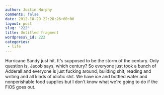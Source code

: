 ```yaml
---
author: Justin Murphy
comments: false
date: 2012-10-29 22:28:26+00:00
layout: post
slug: '222'
title: Untitled fragment
wordpress\_id: 222
categories:
 - life
---
```


Hurricane Sandy just hit. It's supposed to be the storm of the century. Only question is, Jacob says, which century? So everyone just took a bunch of Adderall and everyone is just fucking around, building shit, reading and writing and all kinds of idiotic shit. We have ice and bottled water and nonperishable food supplies but I don't know what we're going to do if the FiOS goes out.
